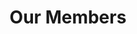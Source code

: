 ---
layout: members
title: Our Members
permalink: /members
officers:
  President:
    Jorge Nario:
      year: "CAS 2020"
      img: "beta/jorge.jpg"
  Vice President:
    Rudhra Raveendran:
      year: "CAS 2020"
      img: "alpha/rudy.png"
      social:
        facebook: "https://www.facebook.com/sooperooday/"
        twitter: "https://twitter.com/sooperooday"
        linkedin: "https://www.linkedin.com/in/rooday/"
        github: "https://github.com/ROODAY"
        email: "rooday@bu.edu"
  Secretary:
    Rachel Yang:
      year: "ENG 2020"
      img: "alpha/rachel.png"
      social:
        linkedin: "https://www.linkedin.com/in/rachel-yang-76049312b/"
        email: "ryang3@bu.edu"
  Treasurer:
    Sumara Ali:
      year: "CAS 2021"
      img: "alpha/sumara.jpg"
      social:
        linkedin: "https://www.linkedin.com/in/sumara-ali/"
        github: "https://github.com/sumara523"
        email: "alisum@bu.edu"
  Director of Operations:
    Melissa Lopez:
      year: "CAS 2021"
      img: "beta/melissa.jpg"
  Director of Recruitment:
    Jinghu Lei:
      year: "CAS 2020"
      img: "alpha/jinghu.jpg"
      social:
        linkedin: "https://www.linkedin.com/in/jinghu-lei/"
        github: "https://github.com/jinghul"
        email: "jinghul@bu.edu"
  Director of Internal Development:
    Michael Djaballah:
      year: "CAS 2020"
      img: "beta/mike.png"
  Director of Marketing:
    Savannah Cardenas:
      year: "CAS 2021"
      img: "gamma/savannah.png"
members:
  Alpha Class:
    Alan Burstein:
      year: "CAS 2020"
      img: "alpha/alan.jpg"
      social:
        facebook: "https://www.facebook.com/alan.burstein.560"
        linkedin: "https://www.linkedin.com/in/alan-burstein/"
        github: "https://github.com/osirissc2"
        email: "alanbur@bu.edu"
    Brian He:
      year: "ENG 2020"
      img: "alpha/brian.jpg"
      social:
        linkedin: "https://www.linkedin.com/in/brian-he/"
        github: "https://github.com/brianhe12"
        email: "brianhe@bu.edu"
    Jason Cho:
      year: "CAS 2020"
      img: "alpha/jason.jpg"
      social:
        linkedin: "https://www.linkedin.com/in/jason-j-cho/"
        github: "https://github.com/jjuncho"
        email: "jjuncho@bu.edu"
    Jinghu Lei:
      year: "CAS 2020"
      img: "alpha/jinghu.jpg"
      social:
        linkedin: "https://www.linkedin.com/in/jinghu-lei/"
        github: "https://github.com/jinghul"
        email: "jinghul@bu.edu"
    Julius Frost:
      year: "CAS 2021"
      img: "alpha/julius.jpg"
      social:
        facebook: "https://www.facebook.com/JuliusFrost0"
        twitter: "https://twitter.com/Julius_Frost"
        linkedin: "https://www.linkedin.com/in/juliusfrost/"
        github: "https://github.com/juliusfrost"
        email: "juliusf@bu.edu"
    Rachel Yang:
      year: "ENG 2020"
      img: "alpha/rachel.png"
      social:
        linkedin: "https://www.linkedin.com/in/rachel-yang-76049312b/"
        email: "ryang3@bu.edu"
    Rudhra Raveendran:
      year: "CAS 2020"
      img: "alpha/rudy.png"
      social:
        facebook: "https://www.facebook.com/sooperooday/"
        twitter: "https://twitter.com/sooperooday"
        linkedin: "https://www.linkedin.com/in/rooday/"
        github: "https://github.com/ROODAY"
        email: "rooday@bu.edu"
    Sumara Ali:
      year: "CAS 2021"
      img: "alpha/sumara.jpg"
      social:
        linkedin: "https://www.linkedin.com/in/sumara-ali/"
        github: "https://github.com/sumara523"
        email: "alisum@bu.edu"
  Beta Class:
    Benji Spetter-Goldstein:
      year: "CAS 2021"
      img: "beta/benji.jpg"
    Cali Dolfi:
      year: "CAS 2021"
      img: "beta/cali.jpg"
    Darcy Meyer:
      year: "CAS 2022"
      img: "beta/darcy.jpg"
    Deren Singh:
      year: "CAS 2021"
      img: "beta/deren.jpg"
    Gabrielle Chan:
      year: "ENG 2021"
      img: "beta/gabrielle.jpg"
    Jason Li:
      year: "CAS 2022"
      img: "beta/jason.jpg"
    Jorge Nario:
      year: "CAS 2020"
      img: "beta/jorge.jpg"
    Joshua Pei:
      year: "2021"
      img: "beta/josh.jpg"
    Melissa Lopez:
      year: "CAS 2021"
      img: "beta/melissa.jpg"
    Michael Djaballah:
      year: "CAS 2020"
      img: "beta/mike.png"
    Nick Ni:
      year: "CAS 2021"
      img: "beta/nick.jpg"
    Ning Wang:
      year: "CAS 2021"
      img: "beta/ning.jpg"
    Normandie Essig:
      year: "CAS 2020"
      img: "beta/normandie.jpg"
    Priya Kumari:
      year: "CAS/QST 2021"
      img: "beta/priya.jpg"
    Vivian Gunawan:
      year: "CAS 2021"
      img: "beta/vivian.jpg"
    Warren Partridge:
      year: "CAS 2020"
      img: "beta/warren.jpg"
  Gamma Class:
    Conor Walsh:
      year: "CAS 2023"
      img: "gamma/conor.png"
    Delaine Rogers:
      year: "CAS 2021"
      img: "gamma/delaine.png"
    Eren Budur:
      year: "CAS 2023"
      img: "gamma/eren.png"
    Harry Feng:
      year: "CAS 2020"
      img: "gamma/harry.png"
    Hunter Chun:
      year: "CAS 2021"
      img: "gamma/hunter.png"
    Ishmael Perez:
      year: "CAS 2020"
      img: "default.jpg"
    Jae Hong Lee:
      year: "CAS 2023"
      img: "gamma/hong.png"
    John Bolognino:
      year: "CAS 2023"
      img: "gamma/john.png"
    Joshua Bassin:
      year: "ENG 2020"
      img: "gamma/joshua.png"
    Justin Sayah:
      year: "CAS 2023"
      img: "gamma/justin.png"
    Linsy Wang:
      year: "CAS/CFA 2022"
      img: "gamma/linsy.png"
    Lisa Vu:
      year: "CAS 2020"
      img: "gamma/lisa.png"
    Noah Jean-Baptiste:
      year: "CAS 2023"
      img: "gamma/noah.png"
    Patrick Kuzdzal:
      year: "CAS 2023"
      img: "gamma/pat.png"
    Savannah Cardenas:
      year: "CAS 2021"
      img: "gamma/savannah.png"
    Seonghoo Kim:
      year: "CAS 2023"
      img: "gamma/seonghoo.png"
    Shawn Lin:
      year: "GRS 2020"
      img: "gamma/shawn.png"
    Vitor Vicente:
      year: "CAS 2023"
      img: "gamma/vitor.png"
    Zhenghui Wang:
      year: "CAS 2022"
      img: "gamma/zhenghui.png"
alumni:
  Ivorine Do:
    year: "CAS/QST 2019"
    desc: "Beta Class"
    img: "beta/ivorine.jpg"
---